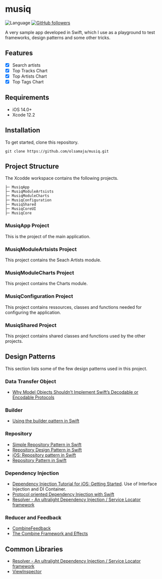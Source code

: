 # musiq

![Language](https://img.shields.io/badge/language-Swift%205.4-orange.svg)
[![GitHub followers](https://img.shields.io/github/followers/olsamaja.svg?style=social&label=Follow&style=flat-square)]()

A very sample app developed in Swift, which I use as a playground to test frameworks, design patterns and some other tricks.

## Features

- [x] Search artists
- [x] Top Tracks Chart
- [x] Top Artists Chart
- [x] Top Tags Chart

## Requirements

- iOS 14.0+
- Xcode 12.2

## Installation

To get started, clone this repository.

```
git clone https://github.com/olsamaja/musiq.git
```

## Project Structure

The Xcodde workspace contains the following projects.

    ├─ MusiqApp
    ├─ MusiqModuleArtsists
    ├─ MusiqModuleCharts
    ├─ MusiqConfiguration
    ├─ MusiqShared
    ├─ MusiqCoreUI
    ├─ MusiqCore
    
### MusiqApp Project

This is the project of the main application.

### MusiqModuleArtsists Project

This project contains the Seach Artists module.

### MusiqModuleCharts Project

This project contains the Charts module.

### MusiqConfiguration Project

This project contains ressources, classes and functions needed for configuring the application.

### MusiqShared Project

This project contains shared classes and functions used by the other projects.

## Design Patterns

This section lists some of the few design patterns used in this project.

### Data Transfer Object

* [Why Model Objects Shouldn’t Implement Swift’s Decodable or Encodable Protocols](https://medium.com/better-programming/why-model-objects-shouldnt-implement-swift-s-decodable-or-encodable-protocols-1249cb44d4b3)

### Builder

* [Using the builder pattern in Swift](https://www.swiftbysundell.com/articles/using-the-builder-pattern-in-swift/)

### Repository

* [Simple Repository Pattern in Swift](https://gist.github.com/omayib/9f515b6d5a72802bc2e07673788a308d)
* [Repository Design Pattern in Swift](https://medium.com/@frederikjacques/repository-design-pattern-in-swift-952061485aa)
* [iOS: Repository pattern in Swift](https://medium.com/tiendeo-tech/ios-repository-pattern-in-swift-85a8c62bf436)
* [Repository Pattern in Swift](https://medium.com/dev-genius/repository-pattern-in-swift-a8eda25b515d)

### Dependency Injection

* [Dependency Injection Tutorial for iOS: Getting Started](https://www.raywenderlich.com/14223279-dependency-injection-tutorial-for-ios-getting-started). Use of Interface Injection and DI Container.
* [Protocol oriented Dependency Injection with Swift](https://medium.com/@nfrugoni19/protocol-oriented-dependency-injection-with-swift-605b3d5b72ce)
* [Resolver - An ultralight Dependency Injection / Service Locator framework](https://github.com/hmlongco/Resolver)

### Reducer and Feedback

* [CombineFeedback](https://github.com/sergdort/CombineFeedback)
* [The Combine Framework and Effects](https://www.pointfree.co/episodes/ep80-the-combine-framework-and-effects-part-1)

## Common Libraries

* [Resolver - An ultralight Dependency Injection / Service Locator framework](https://github.com/hmlongco/Resolver)
* [ViewInspector](https://github.com/nalexn/ViewInspector)
